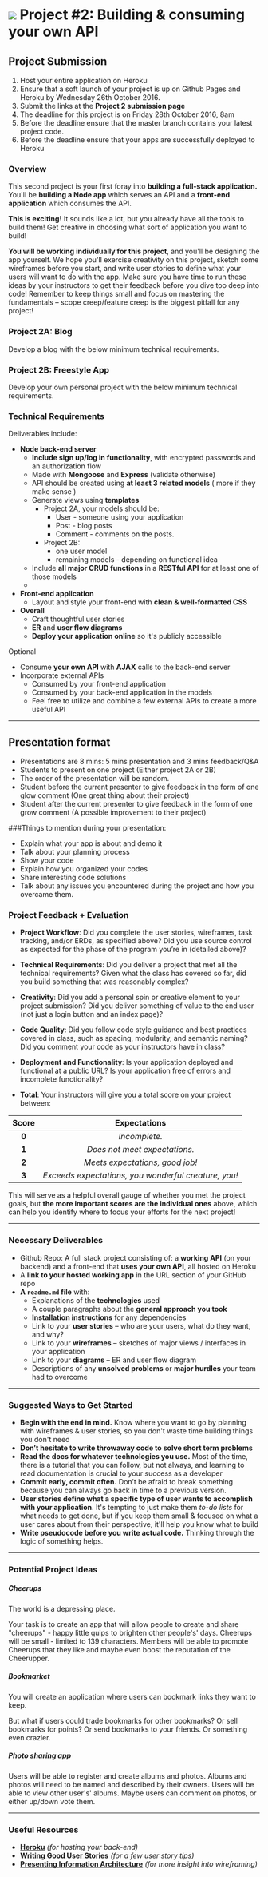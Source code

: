 # ![](https://ga-dash.s3.amazonaws.com/production/assets/logo-9f88ae6c9c3871690e33280fcf557f33.png) Project #2: Building & consuming your own API

## Project Submission
1. Host your entire application on Heroku
2. Ensure that a soft launch of your project is up on Github Pages and Heroku by Wednesday 26th October 2016.
3. Submit the links at the **Project 2 submission page**
4. The deadline for this project is on Friday 28th October 2016, 8am
5. Before the deadline ensure that the master branch contains your latest project code.
6. Before the deadline ensure that your apps are successfully deployed to Heroku

### Overview

This second project is your first foray into **building a full-stack application.** You'll be **building a Node app** which serves an API and a **front-end application** which consumes the API.

**This is exciting!** It sounds like a lot, but you already have all the tools to build them! Get creative in choosing what sort of application you want to build!

**You will be working individually for this project**, and you'll be designing the app yourself. We hope you'll exercise creativity on this project, sketch some wireframes before you start, and write user stories to define what your users will want to do with the app. Make sure you have time to run these ideas by your instructors to get their feedback before you dive too deep into code! Remember to keep things small and focus on mastering the fundamentals – scope creep/feature creep is the biggest pitfall for any project!

### Project 2A: Blog
Develop a blog with the below minimum technical requirements.

### Project 2B: Freestyle App
Develop your own personal project with the below minimum technical requirements.

### Technical Requirements

Deliverables include:
* **Node back-end server**
  * **Include sign up/log in functionality**, with encrypted passwords and an authorization flow  
  * Made with **Mongoose** and **Express** (validate otherwise)
  * API should be created using **at least 3 related models** ( more if they make sense )
  * Generate views using **templates**
    * Project 2A, your models should be:
      * User - someone using your application
      * Post - blog posts
      * Comment - comments on the posts.
    * Project 2B:
      * one user model
      * remaining models - depending on functional idea
  * Include **all major CRUD functions** in a **RESTful API** for at least one of those models
  * 
* **Front-end application**
  * Layout and style your front-end with **clean & well-formatted CSS**
* **Overall**
  * Craft thoughtful user stories
  * **ER** and **user flow diagrams**
  * **Deploy your application online** so it's publicly accessible

Optional
* Consume **your own API** with **AJAX** calls to the back-end server
* Incorporate external APIs
  * Consumed by your front-end application
  * Consumed by your back-end application in the models
  * Feel free to utilize and combine a few external APIs to create a more useful API

---

## Presentation format
* Presentations are 8 mins: 5 mins presentation and 3 mins feedback/Q&A
* Students to present on one project (Either project 2A or 2B)
* The order of the presentation will be random.
* Student before the current presenter to give feedback in the form of one glow comment (One great thing about their project)
* Student after the current presenter to give feedback in the form of one grow comment (A possible improvement to their project)

###Things to mention during your presentation:
* Explain what your app is about and demo it
* Talk about your planning process
* Show your code
* Explain how you organized your codes
* Share interesting code solutions
* Talk about any issues you encountered during the project and how you overcame them.

### Project Feedback + Evaluation

* __Project Workflow__: Did you complete the user stories, wireframes, task tracking, and/or ERDs, as specified above? Did you use source control as expected for the phase of the program you’re in (detailed above)?

* __Technical Requirements__: Did you deliver a project that met all the technical requirements? Given what the class has covered so far, did you build something that was reasonably complex?

* __Creativity__: Did you add a personal spin or creative element to your project submission? Did you deliver something of value to the end user (not just a login button and an index page)?

* __Code Quality__: Did you follow code style guidance and best practices covered in class, such as spacing, modularity, and semantic naming? Did you comment your code as your instructors have in class?

* __Deployment and Functionality__: Is your application deployed and functional at a public URL? Is your application free of errors and incomplete functionality?

* __Total__: Your instructors will give you a total score on your project between:

| Score| Expectations |
| :----:| :---------: |
| **0** | _Incomplete._ |
| **1** | _Does not meet expectations._ |
| **2** | _Meets expectations, good job!_ |
| **3** | _Exceeds expectations, you wonderful creature, you!_ |

 This will serve as a helpful overall gauge of whether you met the project goals, but __the more important scores are the individual ones__ above, which can help you identify where to focus your efforts for the next project!

---

### Necessary Deliverables

* Github Repo: A full stack project consisting of: a **working API** (on your backend) and a front-end that **uses your own API**, all hosted on Heroku
* A **link to your hosted working app** in the URL section of your GitHub repo
* **A ``readme.md`` file** with:
    * Explanations of the **technologies** used
    * A couple paragraphs about the **general approach you took**
    * **Installation instructions** for any dependencies
    * Link to your **user stories** – who are your users, what do they want, and why?
    * Link to your **wireframes** – sketches of major views / interfaces in your application
    * Link to your **diagrams** – ER and user flow diagram
    * Descriptions of any **unsolved problems** or **major hurdles** your team had to overcome

---

### Suggested Ways to Get Started

* **Begin with the end in mind.** Know where you want to go by planning with wireframes & user stories, so you don't waste time building things you don't need
* **Don’t hesitate to write throwaway code to solve short term problems**
* **Read the docs for whatever technologies you use.** Most of the time, there is a tutorial that you can follow, but not always, and learning to read documentation is crucial to your success as a developer
* **Commit early, commit often.** Don’t be afraid to break something because you can always go back in time to a previous version.
* **User stories define what a specific type of user wants to accomplish with your application**. It's tempting to just make them _to-do lists_ for what needs to get done, but if you keep them small & focused on what a user cares about from their perspective, it'll help you know what to build
* **Write pseudocode before you write actual code.** Thinking through the logic of something helps.

---

### Potential Project Ideas

##### Cheerups
The world is a depressing place.

Your task is to create an app that will allow people to create and share "cheerups" - happy little quips to brighten other people's' days. Cheerups will be small - limited to 139 characters. Members will be able to promote Cheerups that they like and maybe even boost the reputation of the Cheerupper.

##### Bookmarket
You will create an application where users can bookmark links they want to keep.

But what if users could trade bookmarks for other bookmarks? Or sell bookmarks for points? Or send bookmarks to your friends. Or something even crazier.

##### Photo sharing app
Users will be able to register and create albums and photos. Albums and photos will need to be named and described by their owners. Users will be able to view other user's' albums. Maybe users can comment on photos, or either up/down vote them.

---

### Useful Resources

* **[Heroku](http://www.heroku.com)** _(for hosting your back-end)_
* **[Writing Good User Stories](http://www.mariaemerson.com/user-stories/)** _(for a few user story tips)_
* **[Presenting Information Architecture](http://webstyleguide.com/wsg3/3-information-architecture/4-presenting-information.html)** _(for more insight into wireframing)_
